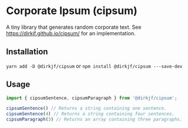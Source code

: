 # Corporate Ipsum (cipsum)

A tiny library that generates random corporate text. See https://dirkjf.github.io/cipsum/ for an implementation.

## Installation
`yarn add -D @dirkjf/cipsum` or `npm install @dirkjf/cipsum ---save-dev`

## Usage

```javascript
import { cipsumSentence, cipsumParagraph } from '@dirkjf/cipsum';

cipsumSentence() // Returns a string containing one sentence.
cipsumSentence(4) // Returns a string containing four sentences.
cipsumParagraph(3) // Returns an array containing three paragraphs.

```
